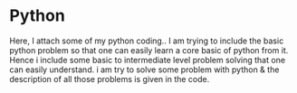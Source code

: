 # Python
Here, I attach some of my python coding.. I am trying to include the basic python problem so that one can easily learn a core basic of python from it. Hence i include some basic to intermediate level problem solving that one can easily understand. i am try to solve some problem with python & the description of all those problems is given in the code.
